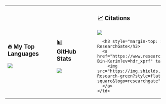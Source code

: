 <table>
  <tr>
    <td>
      <h3>🔥 My Top Languages</h3>
      <img src="https://github-readme-stats.vercel.app/api/top-langs/?username=asifbk&theme=dracula" />
    </td>
    <td style="padding-left: 50px;">
      <h3>📊 GitHub Stats</h3>
      <img src="https://github-readme-stats.vercel.app/api?username=asifbk&show_icons=true&theme=tokyonight" />
    </td>
    <td style="padding-left: 60px; vertical-align: top;">
      <h3>📈 Citations</h3>
      <a href="https://scholar.google.com/citations?user=vOcYv8AAAAAJ&hl=en" target="_blank">
        <img src="https://img.shields.io/badge/Google%20Scholar-Profile-blue?logo=Google-Scholar&style=flat-square" />
      </a>
      
      <h3 style="margin-top: 20px;">🔬 ResearchGate</h3>
      <a href="https://www.researchgate.net/profile/Asif-Bin-Karim?ev=hdr_xprf" target="_blank">
        <img src="https://img.shields.io/badge/ResearchGate-Research-green?style=flat-square&logo=researchgate" />
      </a>
    </td>
  </tr>
</table>

